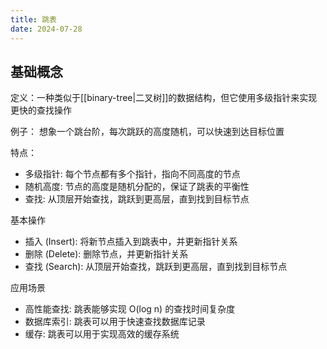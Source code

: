 ```yaml
---
title: 跳表
date: 2024-07-28
---
```

## 基础概念

定义：一种类似于[[binary-tree|二叉树]]的数据结构，但它使用多级指针来实现更快的查找操作

例子：  想象一个跳台阶，每次跳跃的高度随机，可以快速到达目标位置

特点：

- 多级指针:  每个节点都有多个指针，指向不同高度的节点
- 随机高度:  节点的高度是随机分配的，保证了跳表的平衡性
- 查找:  从顶层开始查找，跳跃到更高层，直到找到目标节点

基本操作

- 插入 (Insert):  将新节点插入到跳表中，并更新指针关系
- 删除 (Delete):  删除节点，并更新指针关系
- 查找 (Search):  从顶层开始查找，跳跃到更高层，直到找到目标节点

应用场景

- 高性能查找:  跳表能够实现 O(log n) 的查找时间复杂度
- 数据库索引:  跳表可以用于快速查找数据库记录
- 缓存:  跳表可以用于实现高效的缓存系统
